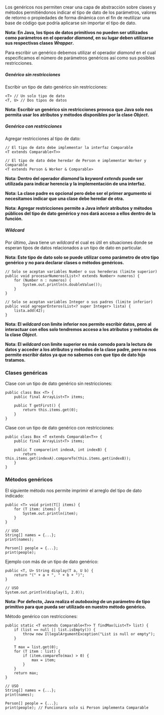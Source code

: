 Los genéricos nos permiten crear una capa de abstracción sobre clases y métodos permitiéndonos indicar el tipo de dato de los parámetros, valores de retorno o propiedades de forma dinámica con el fin de reutilizar una base de código que podría aplicarse sin importar el tipo de dato.

**Nota: En Java, los tipos de datos primitivos no pueden ser utilizados como parámetros en el operador *diamond*, en su lugar deben utilizarse sus respectivas clases *Wrapper*.**

Para escribir un genérico debemos utilizar el operador *diamond* en el cual especificamos el número de parámetros genéricos así como sus posibles restricciones.
##### Genérico sin restricciones

Escribir un tipo de dato genérico sin restricciones:

```
<T> // Un solo tipo de dato
<T, U> // Dos tipos de datos
```

**Nota: Escribir un genérico sin restricciones provoca que Java solo nos permita usar los atributos y métodos disponibles por la clase *Object*.**
##### Genérico con restricciones

Agregar restricciones al tipo de dato:

```
// El tipo de dato debe implementar la interfaz Comparable
<T extends Comparable<T>>

// El tipo de dato debe heredar de Person e implementar Worker y Comparable
<T extends Person & Worker & Comparable>
```

**Nota: Dentro del operador *diamond* la *keyword extends* puede ser utilizada para indicar herencia y la implementación de una interfaz.**

**Nota: La clase padre es opcional pero debe ser el primer argumento si necesitamos indicar que una clase debe heredar de otra.**

**Nota: Agregar restricciones permite a Java inferir atributos y métodos públicos del tipo de dato genérico y nos dará acceso a ellos dentro de la función.**
##### Wildcard

Por último, Java tiene un *wildcard* el cual es útil en situaciones donde se esperan tipos de datos relacionados a un tipo de dato en particular.

**Nota: Este tipo de dato solo se puede utilizar como parámetro de otro tipo genérico y no para declarar clases o métodos genéricos.**

```
// Solo se aceptan variables Number o sus herederas (limite superior)
public void procesarNumeros(List<? extends Number> numeros) {
    for (Number n : numeros) {
        System.out.println(n.doubleValue());
    }
}

// Solo se aceptan variables Integer o sus padres (limite inferior)
public void agregarEnteros(List<? super Integer> lista) {
    lista.add(42);
}
```

**Nota: El *wildcard* con limite inferior nos permite escribir datos, pero al interactuar con ellos solo tendremos acceso a los atributos y métodos de la clase *Object*.**

**Nota: El *wildcard* con limite superior es más comodo para la lectura de datos y acceder a los atributos y métodos de la clase padre, pero no nos permite escribir datos ya que no sabemos con que tipo de dato hijo tratamos.**
### Clases genéricas

Clase con un tipo de dato genérico sin restricciones:

```
public class Box <T> {
	public final ArrayList<T> items;

	public T getFirst() {
		return this.items.get(0);
	}
}
```

Clase con un tipo de dato genérico con restricciones:

```
public class Box <T extends Comparable<T>> {
	public final ArrayList<T> items;

	public T compare(int indexA, int indexB) {
		return this.items.get(indexA).compareTo(this.items.get(indexB));
	}
}
```
### Métodos genéricos

El siguiente método nos permite imprimir el arreglo del tipo de dato indicado:

```
public <T> void print(T[] items) {
	for (T item: items) {
		System.out.println(item);
	}
}

// USO
String[] names = {...};
print(names);

Person[] people = {...};
print(people);
```

Ejemplo con más de un tipo de dato genérico:

```
public <T, U> String display(T a, U b) {
	return "(" + a + ", " + b + ")";
}

// USO
System.out.println(display(1, 2.0));
```

**Nota: Por defecto, Java realiza el *autoboxing* de un parámetro de tipo primitivo para que pueda ser utilizado en nuestro método genérico.**

Método genérico con restricciones:

```
public static <T extends Comparable<T>> T findMax(List<T> list) {
    if (list == null || list.isEmpty()) {
	    throw new IllegalArgumentException("List is null or empty");
    }

    T max = list.get(0);
    for (T item : list) {
        if (item.compareTo(max) > 0) {
            max = item;
        }
    }
    return max;
}

// USO
String[] names = {...};
print(names);

Person[] people = {...};
print(people); // Funcionara solo si Person implementa Comparable
```
